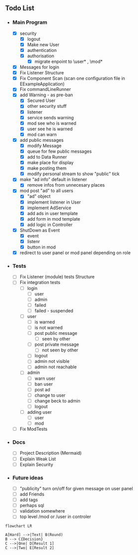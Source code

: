
## Todo List
 
- ###  Main Program
  - [x] security
    - [x] logout
    - [x] Make new User
    - [x] authentication
    - [x] authorisation
        - [x] migrate enpoint to \user\* , \mod\*
  - [x] Messages for login
  - [x] Fix Listener Structure
  - [x] Fix Component Scan (scan one configuration file in EExampleApplication)
  - [x] Fix commandLineRunner
  - [x] add Warning - as pre-ban
    - [x] Secured User
    - [x] other security stuff
    - [x] listener
    - [x] service sends warning
    - [x] mod see who is warned
    - [x] user see he is warned
    - [x] mod can warn
  - [x] add public messages
    - [x] modify Message
    - [x] queue for few public messages
    - [x] add to Data Runner
    - [x] make place for display
    - [x] make posting them
    - [x] modify personal stream to show "public" tick
  - [x] make "ad info" default in listener
    - [x] remove infos from unnecesary places
  - [x] mod post "ad" to all users    
    - [x] "ad" object
    - [x] implement listener in User
    - [x] implement AdService
    - [x] add ads in user template
    - [x] add form in mod template
    - [x] add logic in Controller
  - [x] ShutDown as Event
    - [x] event
    - [x] listenr
    - [x] button in mod
 
  - [x] redirect to user panel or mod panel depending on role  
    
- ### Tests
  - [ ] Fix Listener (module) tests Structure
  - [ ] Fix integration tests
    - [ ] login
        - [ ] user
        - [ ] admin
        - [ ] failed
        - [ ] failed - suspended
    - [ ] user
        - [ ] is warned
        - [ ] is not warned
        - [ ] post public message
            - [ ] seen by other
        - [ ] post private message
            - [ ] not seen by other
        - [ ] logout
        - [ ] admin not visible
        - [ ] admin not reachable
    - [ ] admin
        - [ ] warn user
        - [ ] ban user
        - [ ] post ad
        - [ ] change to user
        - [ ] change beck to admin
        - [ ] logout
    - [ ] adding user
        - [ ] user
        - [ ] mod
  - [ ] Fix ModTests
- ### Docs
  - [ ] Project Description (Mermaid)
  - [ ] Explain Weak List
  - [ ] Explain Security
- ### Future ideas
  - [ ] "publicity" turn on/off for given message on user panel
  - [ ] add Friends
  - [ ] add tags
  - [ ] perhaps sql
  - [ ] validation somewhere
  - [ ] top level /mod or /user in controler
```mermaid
flowchart LR

A[Hard] -->|Text| B(Round)
B --> C{Decision}
C -->|One| D[Result 1]
C -->|Two| E[Result 2]
```

